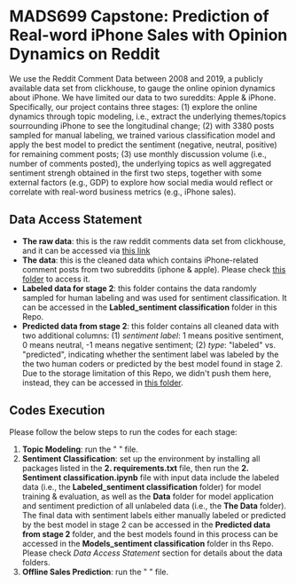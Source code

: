 # MADS699 Capstone: Prediction of Real-word iPhone Sales with Opinion Dynamics on Reddit

We use the Reddit Comment Data between 2008 and 2019, a publicly available data set from clickhouse, to gauge the online opinion dynamics about iPhone. We have limited our data to two sureddits: Apple & iPhone. Specifically, our project contains three stages: (1) explore the online dynamics through topic modeling, i.e.,   extract the underlying themes/topics sourrounding iPhone to see the longitudinal change; (2) with 3380 posts sampled for manual labeling, we trained various classification model and apply the best model to predict the sentiment (negative, neutral, positive) for remaining comment posts; (3) use monthly discussion volume (i.e., number of comments posted), the underlying topics as well aggregated sentiment strengh obtained in the first two steps, together with some external factors (e.g., GDP) to explore how social media would reflect or correlate with real-word business metrics (e.g., iPhone sales).

## Data Access Statement
- **The raw data**: this is the raw reddit comments data set from clickhouse, and it can be accessed via [this link](https://clickhouse.com/docs/en/getting-started/example-datasets/reddit-comments)  
- **The data**: this is the cleaned data which contains iPhone-related comment posts from two subreddits (iphone & apple). Please check [this folder](https://drive.google.com/drive/folders/10toX4JXv3NHkC5owntA7LWuxKkyROyIe?usp=sharing) to access it. 
- **Labeled data for stage 2**: this folder contains the data randomly sampled for human labeling and was used for sentiment classification. It can be accessed in the **Labled_sentiment classification** folder in this Repo.    
- **Predicted data from stage 2**:  this folder contains all cleaned data with two additional columns: (1) *sentiment label*: 1 means positive sentiment, 0 means neutral, -1 means negative sentiment; (2) *type*: "labeled" vs. "predicted", indicating whether the sentiment label was labeled by the the two human coders or predicted by the best model found in stage 2. Due to the storage limitation of this Repo, we didn't push them here, instead, they can be accessed in [this folder](https://drive.google.com/drive/folders/1-ybm8bWPhP7-qCwKiNedACQkUJA2WbLN?usp=sharing).  

## Codes Execution 
Please follow the below steps to run the codes for each stage:

1. **Topic Modeling**: run the " " file.
2. **Sentiment Classification**: set up the environment by installing all packages listed in the **2. requirements.txt** file, then run the **2. Sentiment classification.ipynb** file with input data include the labeled data (i.e., the **Labeled_sentiment classification** folder) for model training & evaluation, as well as the **Data** folder for model application and sentiment prediction of all unlabeled data (i.e., the **The Data** folder). The final data with sentiment labels either manually labeled or predicted by the best model in stage 2 can be accessed in the **Predicted data from stage 2** folder, and the best models found in this process can be accessed in the **Models_sentiment classification** folder in ths Repo. Please check *Data Access Statement* section for details about the data folders.
3. **Offline Sales Prediction**: run the " " file.
